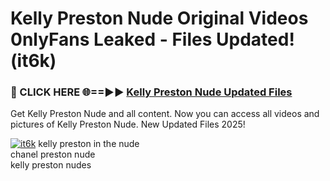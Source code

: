# Kelly Preston Nude Original Videos 0nlyFans Leaked - Files Updated! (it6k)

<h3>🔴 CLICK HERE 🌐==►► <a href="https://tinyurl.com/4mcuefdz" rel="nofollow">Kelly Preston Nude Updated Files</a></h3>

Get Kelly Preston Nude and all content. Now you can access all videos and pictures of Kelly Preston Nude. New Updated Files 2025!

[![it6k](https://i.imgur.com/StAQSOY.gif)](https://tinyurl.com/4mcuefdz)
kelly preston in the nude<br>
chanel preston nude<br>
kelly preston nudes